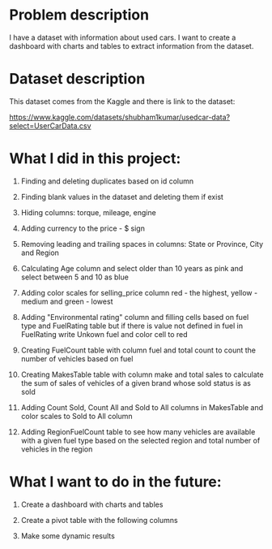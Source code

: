 # Problem description

I have a dataset with information about used cars. I want to create a dashboard with charts and tables 
to extract information from the dataset.

# Dataset description

This dataset comes from the Kaggle and there is link to the dataset:

https://www.kaggle.com/datasets/shubham1kumar/usedcar-data?select=UserCarData.csv


# What I did in this project:

1. Finding and deleting duplicates based on id column

2. Finding blank values in the dataset and deleting them if exist

3. Hiding columns: torque, mileage, engine

4. Adding currency to the price - $ sign

5. Removing leading and trailing spaces in columns: State or Province, City and Region

6. Calculating Age column and select older than 10 years as pink and select between 5 and 10 as blue

7. Adding color scales for selling_price column red - the highest, yellow - medium and green - lowest

8. Adding "Environmental rating" column and filling cells based on fuel type and FuelRating table but if there is value
   not defined in fuel in FuelRating write Unkown fuel and color cell to red

9. Creating FuelCount table with column fuel and total count to count the number of vehicles based on fuel

10. Creating MakesTable table with column make and total sales to calculate the sum of sales of vehicles of a given 
    brand whose sold status is as sold

11. Adding Count Sold, Count All and Sold to All columns in MakesTable and color scales to Sold to All column

12. Adding RegionFuelCount table to see how many vehicles are available with a given fuel type based on the selected
    region and total number of vehicles in  the region

# What I want to do in the future:

1. Create a dashboard with charts and tables

2. Create a pivot table with the following columns

3. Make some dynamic results

